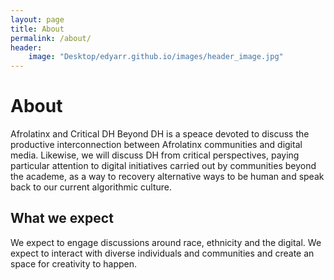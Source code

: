 ```yaml
---
layout: page
title: About
permalink: /about/
header:
    image: "Desktop/edyarr.github.io/images/header_image.jpg"
---
```


# About
Afrolatinx and Critical DH Beyond DH is a speace devoted to discuss the productive interconnection between Afrolatinx communities and digital media. Likewise, we will discuss DH from critical perspectives, paying particular attention to digital initiatives carried out by communities beyond the academe, as a way to recovery alternative ways to be human and speak back to our current algorithmic culture.

## What we expect
We expect to engage discussions around race, ethnicity and the digital. We expect to interact with diverse individuals and communities and create an space for creativity to happen. 


